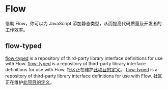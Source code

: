 # Flow

<p class="description">借助 Flow，你可以为 JavaScript 添加静态类型，从而提高代码质量及开发者的工作效率。</p>

## flow-typed

[flow-typed](https://github.com/flow-typed/flow-typed) is a repository of third-party library interface definitions for use with Flow. [flow-typed](https://github.com/flow-typed/flow-typed) is a repository of third-party library interface definitions for use with Flow. 社区正在维护[此项目的定义](https://github.com/flow-typed/flow-typed/tree/master/definitions/npm/%40material-ui)。 [flow-typed](https://github.com/flow-typed/flow-typed) is a repository of third-party library interface definitions for use with Flow. 社区正在维护[此项目的定义](https://github.com/flow-typed/flow-typed/tree/master/definitions/npm/%40material-ui)。
